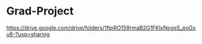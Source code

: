 # Grad-Project
https://drive.google.com/drive/folders/1ftpRO159rmaB2G1FKlxNogsS_eoGxu6-?usp=sharing
